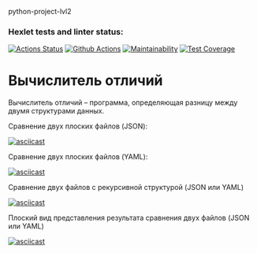 python-project-lvl2

### Hexlet tests and linter status:
[![Actions Status](https://github.com/Dmitry-Zhiryakov/python-project-lvl2/workflows/hexlet-check/badge.svg)](https://github.com/Dmitry-Zhiryakov/python-project-lvl2/actions)
[![Github Actions](https://github.com/Dmitry-Zhiryakov/python-project-lvl2/actions/workflows/github-actions.yml/badge.svg)](https://github.com/Dmitry-Zhiryakov/python-project-lvl2/actions/workflows/github-actions.yml)
[![Maintainability](https://api.codeclimate.com/v1/badges/37bac00e4bb34750ead6/maintainability)](https://codeclimate.com/github/Dmitry-Zhiryakov/python-project-lvl2/maintainability)
[![Test Coverage](https://api.codeclimate.com/v1/badges/37bac00e4bb34750ead6/test_coverage)](https://codeclimate.com/github/Dmitry-Zhiryakov/python-project-lvl2/test_coverage)

# Вычислитель отличий

Вычислитель отличий – программа, определяющая разницу между двумя структурами данных. 

Сравнение двух плоских файлов (JSON):

[![asciicast](https://asciinema.org/a/XxKCwZ5nCS3VFBJETrpYGNmZT.svg)](https://asciinema.org/a/XxKCwZ5nCS3VFBJETrpYGNmZT)

Сравнение двух плоских файлов (YAML):

[![asciicast](https://asciinema.org/a/v6eSprvv4JJwHJVGzoVSdtP2M.svg)](https://asciinema.org/a/v6eSprvv4JJwHJVGzoVSdtP2M)

Сравнение двух файлов с рекурсивной структурой (JSON или YAML)

[![asciicast](https://asciinema.org/a/3BxQAMap4m38WuzraiqIjkE0P.svg)](https://asciinema.org/a/3BxQAMap4m38WuzraiqIjkE0P)

Плоский вид представления результата сравнения двух файлов (JSON или YAML)

[![asciicast](https://asciinema.org/a/QjqzmJbm5lKfLlql1qj3PkPRE.svg)](https://asciinema.org/a/QjqzmJbm5lKfLlql1qj3PkPRE)